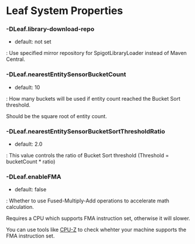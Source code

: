 # Leaf System Properties

### -DLeaf.library-download-repo
* default: not set

:	Use specified mirror repository for SpigotLibraryLoader instead of Maven Central.

### -DLeaf.nearestEntitySensorBucketCount
* default: 10

:	How many buckets will be used if entity count reached the Bucket Sort threshold.

Should be the square root of entity count.

### -DLeaf.nearestEntitySensorBucketSortThresholdRatio
* default: 2.0

:	This value controls the ratio of Bucket Sort threshold (Threshold = bucketCount * ratio)

### -DLeaf.enableFMA
* default: false

: Whether to use Fused-Multiply-Add operations to accelerate math calculation.

Requires a CPU which supports FMA instruction set, otherwise it will slower.

You can use tools like [CPU-Z](https://www.cpuid.com/softwares/cpu-z.html) to check whehter your machine supports the FMA instruction set.

